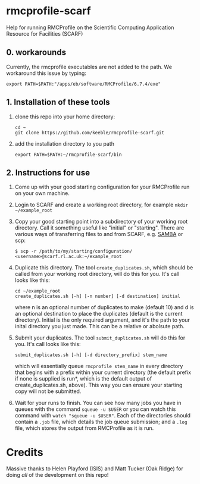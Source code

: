 # rmcprofile-scarf
Help for running RMCProfile on the Scientific Computing Application Resource for Facilities (SCARF) 
## 0. workarounds
Currently, the rmcprofile executables are not added to the path. We workaround this issue by typing:
```
export PATH=$PATH:"/apps/eb/software/RMCProfile/6.7.4/exe"
```
## 1. Installation of these tools
1. clone this repo into your home directory:
    ```
    cd ~
    git clone https://github.com/keeble/rmcprofile-scarf.git
    ```
2. add the installation directory to you path
    ```
    export PATH=$PATH:~/rmcprofile-scarf/bin
    ```
## 2. Instructions for use
1. Come up with your good starting configuration for your RMCProfile run on your own machine.
2. Login to SCARF and create a working root directory, for example `mkdir ~/example_root`
3. Copy your good starting point into a subdirectory of your working root directory. Call it something useful like "initial" or "starting". There are various ways of transferring files to and from SCARF, e.g. [SAMBA](https://www.scarf.rl.ac.uk/documentation/samba) or scp:
    ```
    $ scp -r /path/to/my/starting/configuration/ <username>@scarf.rl.ac.uk:~/example_root
    ```
4. Duplicate this directory. The tool `create_duplicates.sh`, which should be called from your working root directory, will do this for you. It's call looks like this:
    ```
    cd ~/example_root
    create_duplicates.sh [-h] [-n number] [-d destination] initial
    ```
    where n is an optional number of duplicates to make (default 10) and d is an optional destination to place the duplicates (default is the current directory). Initial is the only required argument, and it's the path to your inital directory you just made. This can be a relative or abolsute path. 

5. Submit your duplicates. The tool `submit_duplicates.sh` will do this for you. It's call looks like this:
    ```
    submit_duplicates.sh [-h] [-d directory_prefix] stem_name
    ```
    which will essentially queue `rmcprofile stem_name` in every directory that begins with a prefix within your current directory (the default prefix if none is supplied is run*, which is the default output of create_duplicates.sh, above). This way you can ensure your starting copy will not be submitted.  
6. Wait for your runs to finish. You can see how many jobs you have in queues with the command `squeue -u $USER` or you can watch this command with `watch "squeue -u $USER"`. Each of the directories should contain a `.job` file, which details the job queue submission; and a `.log` file, which stores the output from RMCProfile as it is run.
# Credits
Massive thanks to Helen Playford (ISIS) and Matt Tucker (Oak Ridge) for doing _all_ of the development on this repo! 
